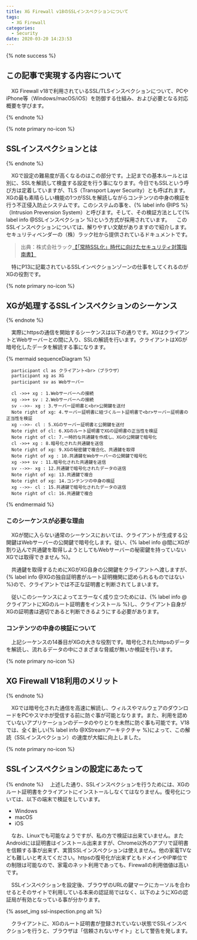 ```yaml
---
title: XG Firewall v18のSSLインスペクションについて
tags:
  - XG Firewall
categories:
  - Security
date: 2020-03-20 14:23:53
---
```


{% note success  %}

## この記事で実現する内容について

　XG Firewall v18で利用されているSSL/TLSインスペクションについて、PCやiPhone等（Windows/macOS/iOS）を防御する仕組み、および必要となる対応概要を学びます。

{% endnote %}
<!-- more -->

{% note primary no-icon %}

## SSLインスペクションとは

{% endnote %}

　XGで設定の難易度が高くなるのはこの部分です。上記までの基本ルールとは別に、SSLを解読して検査する設定を行う事になります。今日でもSSLという呼び方は定着していますが、TLS（Transport Layer Security）とも呼ばれます。XGの最も素晴らしい機能の1つがSSLを解読しながらコンテンツの中身の検証を行う不正侵入防止システムです。このシステムの事を、{% label info @IPS %}（Intrusion Prevension System）と呼びます。そして、その検証方法として{% label info @SSLインスペクション %}という方式が採用されています。
　このSSLインスペクションについては、解りやすい文献がありますので紹介します。セキュリティベンダーの（株）ラック社から提供されているドキュメントです。

>出典：株式会社ラック[【「常時SSL化」時代に向けたセキュリティ対策指南書】](https://www.lac.co.jp/library/pdf/ssl_guidebook.pdf)

　特にP13に記載されているSSLインペクションゾーンの仕事をしてくれるのがXGの役割です。

{% note primary no-icon %}

## XGが処理するSSLインスペクションのシーケンス

{% endnote %}

　実際にhttpsの通信を開始するシーケンスは以下の通りです。XGはクライアントとWebサーバーとの間に入り、SSLの解読を行います。クライアントはXGが暗号化したデータを解読する事になります。

{% mermaid sequenceDiagram %}

      participant cl as クライアント<br>（ブラウザ）
      participant xg as XG
      participant sv as Webサーバー

      cl ->>+ xg : 1.Webサーバーへの接続
      xg ->>+ sv : 2.Webサーバーへの接続
      sv -->>- xg : 3.サーバー証明書と<br>公開鍵を送付
      Note right of xg: 4.サーバー証明書に紐づくルート証明書で<br>サーバー証明書の正当性を検証
      xg -->>- cl : 5.XGのサーバー証明書と公開鍵を送付
      Note right of cl: 6.XGのルート証明書でXGの証明書の正当性を検証
      Note right of cl: 7.一時的な共通鍵を作成し、XGの公開鍵で暗号化
      cl ->>+ xg : 8.暗号化された共通鍵を送信
      Note right of xg: 9.XGの秘密鍵で複合化、共通鍵を取得
      Note right of xg : 10.共通鍵をWebサーバーの公開鍵で暗号化
      xg ->>+ sv : 11.暗号化された共通鍵を送信
      sv -->>- xg : 12.共通鍵で暗号化されたデータの送信
      Note right of xg: 13.共通鍵で複合
      Note right of xg: 14.コンテンツの中身の検証
      xg -->>- cl : 15.共通鍵で暗号化されたデータの送信
      Note right of cl: 16.共通鍵で複合

{% endmermaid %}

### このシーケンスが必要な理由

　XGが間に入らない通常のシーケンスにおいては、クライアントが生成する公開鍵はWebサーバーの公開鍵で暗号化します。従い、{% label info @間にXGが割り込んで共通鍵を取得しようとしてもWebサーバーの秘密鍵を持っていないXGでは取得できません %}。

　共通鍵を取得するためにXGがXG自身の公開鍵をクライアントへ渡しますが、{% label info @XGの独自証明書がルート証明機関に認められるものではない %}ので、クライアントでは不正な証明書と判断されてしまいます。

　従いこのシーケンスによってエラーなく成り立つためには、{% label info @クライアントにXGのルート証明書をインストール %}し、クライアント自身がXGの証明書は適切であると判断できるようにする必要があります。

### コンテンツの中身の検証について

　上記シーケンスの14番目がXGの大きな役割です。暗号化されたhttpsのデータを解読し、流れるデータの中にさまざまな脅威が無いか検証を行います。

{% note primary no-icon %}

## XG Firewall V18利用のメリット

{% endnote %}

　XGでは暗号化された通信を高速に解読し、ウィルスやマルウェアのダウンロードをPCやスマホが受信する前に防ぐ事が可能となります。また、利用を認めていないアプリケーションのデータのやりとりを未然に防ぐ事も可能です。V18では、全く新しい{% label info @XStreamアーキテクチャ %}によって、この解読（SSLインスペクション）の速度が大幅に向上しました。

{% note primary no-icon %}

## SSLインスペクションの設定にあたって

{% endnote %}
　上述した通り、SSLインスペクションを行うためには、XGのルート証明書をクライアントにインストールしなくてはなりません。復号化については、以下の端末で検証をしています。

- Windows
- macOS
- iOS
  
　なお、Linuxでも可能なようですが、私の方で検証は出来ていません。またAndroidには証明書はインストール出来ますが、Chrome以外のアプリで証明書を信頼する事が出来ず、実質SSLインスペクションは使えません。他の家電TVなども難しいと考えてください。httpsの復号化が出来ずともドメインやIP単位での制限は可能なので、家電のネット利用であっても、Firewallの利用価値は高いです。

　SSLインスペクションを設定後、ブラウザのURLの鍵マークにカーソルを合わせるとそのサイトで利用している本来の認証局ではなく、以下のようにXGの認証局が有効となっている事が分かります。

{% asset_img ssl-inspection.png alt %}

　クライアントに、XGのルート証明書が登録されていない状態でSSLインスペクションを行うと、ブラウザは「信頼されないサイト」として警告を発します。
